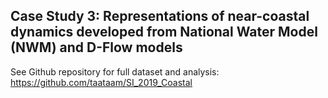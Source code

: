 ## Case Study 3: Representations of near-coastal dynamics developed from National Water Model (NWM) and D-Flow models

See Github repository for full dataset and analysis: https://github.com/taataam/SI_2019_Coastal
